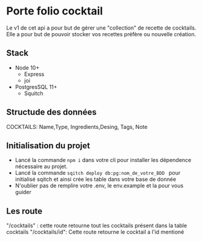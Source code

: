 # Porte folio cocktail 

Le v1 de cet api a pour but de gérer une "collection" de recette de cocktails.
Elle a pour but de pouvoir stocker vos recettes préfère ou nouvelle création.

## Stack 

- Node 10+
  - Express
  - joi
- PostgresSQL 11+
  - Squitch

## Structude des données 

<mcd>
COCKTAILS: Name,Type, Ingredients,Desing, Tags, Note
</mcd>

## Initialisation du projet 

- Lancé la commande ```npm i``` dans votre cli pour installer les dépendence nécessaire au projet.
- Lancé la commande ```sqitch deploy db:pg:nom_de_votre_BDD ``` pour initialisé sqitch et ainsi crée les table dans votre base de donnée 
- N'oublier pas de remplire votre .env, le env.example et la pour vous guider 

## Les route 

"/cocktails" : cette route retourne tout les cocktails présent dans la table cocktails
"/cocktails/id": Cette route retourne le cocktail a l'id mentioné 